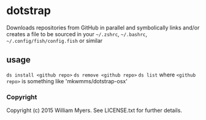 # dotstrap
Downloads repositories from GitHub in parallel and symbolically links and/or 
creates a file to be sourced in your 
`~/.zshrc`, `~/.bashrc`, `~/.config/fish/config.fish` or similar 

## usage
`ds install <github repo>`
`ds remove <github repo>`
`ds list`
where `<github repo>` is something like 'mkwmms/dotstrap-osx'

### Copyright
Copyright (c) 2015 William Myers. See LICENSE.txt for further details.

